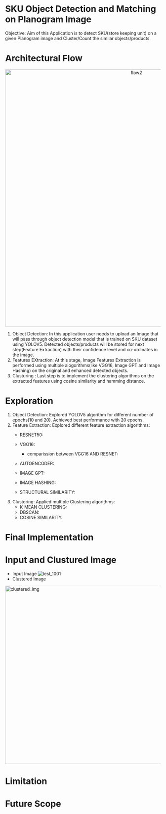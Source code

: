 <br/>

# SKU Object Detection and Matching on Planogram Image 

Objective: Aim of this Application is to detect SKU(store keeping unit) on a given Planogram image and Cluster/Count the similar objects/products. 

# Architectural Flow
<p align="center">
<img width="834" alt="flow2" src="https://user-images.githubusercontent.com/74641501/215983049-39fbdb35-5c5e-4796-b713-f779570860bf.PNG">
</p>

1. Object Detection: In this application user needs to upload an Image that will pass through object detection model that is trained on SKU dataset using YOLOV5. Detected objects/products will be stored for next step(Feature Extraction) with their confidence level and co-ordinates in the image.
2. Features EXtraction: At this stage, Image Features Extraction is performed using multiple alogorithms(like VGG16, Image GPT and Image Hashing) on the original and enhanced detected objects. 
3. Clusturing : Last step is to implement the clustering algorithms on the extracted features using cosine similarity and hamming distance.

# Exploration
1. Object Detection: Explored YOLOV5 algorithm for different number of epochs(10 and 20). Achieved best performance with 20 epochs.
2. Feature Extraction: Explored different feature extraction algorithms:
    * RESNET50: 
    * VGG16:
      * comparission between VGG16 AND RESNET:
    * AUTOENCODER:
    
    * IMAGE GPT:
    * IMAGE HASHING:
    * STRUCTURAL SIMILARITY:
3. Clustering: Applied multiple Clustering algorithms:
    * K-MEAN CLUSTERING:
    * DBSCAN:
    * COSINE SIMILARITY:

# Final Implementation

# Input and Clustured Image
   * Input Image
   ![test_1001](https://user-images.githubusercontent.com/74641501/216232867-0cc57d00-ab77-47cb-8669-e977a0c40731.jpg)
   * Clustered Image
   <img width="577" alt="clustered_img" src="https://user-images.githubusercontent.com/74641501/216233035-a478b5f7-0966-4c9a-8420-3369ef73110f.PNG">



# Limitation

# Future Scope


#
